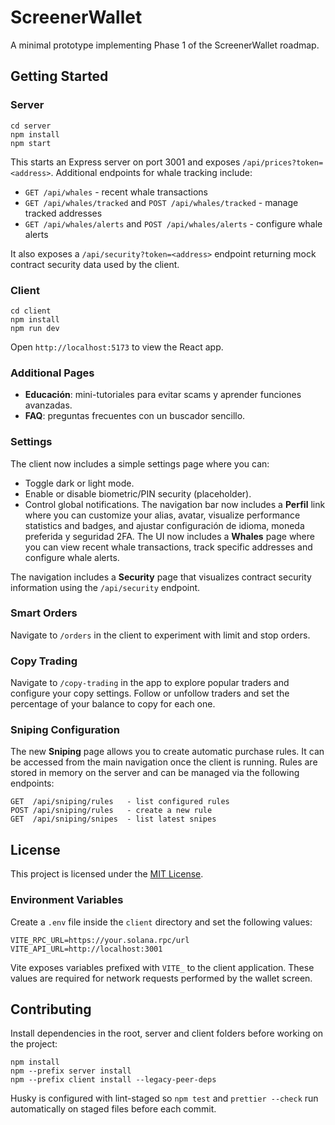 # ScreenerWallet

A minimal prototype implementing Phase 1 of the ScreenerWallet roadmap.

## Getting Started

### Server

```
cd server
npm install
npm start
```

This starts an Express server on port 3001 and exposes `/api/prices?token=<address>`.
Additional endpoints for whale tracking include:

- `GET /api/whales` - recent whale transactions
- `GET /api/whales/tracked` and `POST /api/whales/tracked` - manage tracked addresses
- `GET /api/whales/alerts` and `POST /api/whales/alerts` - configure whale alerts

It also exposes a `/api/security?token=<address>` endpoint returning mock contract
security data used by the client.

### Client

```
cd client
npm install
npm run dev
```

Open `http://localhost:5173` to view the React app.

### Additional Pages

- **Educación**: mini-tutoriales para evitar scams y aprender funciones avanzadas.
- **FAQ**: preguntas frecuentes con un buscador sencillo.

### Settings

The client now includes a simple settings page where you can:

- Toggle dark or light mode.
- Enable or disable biometric/PIN security (placeholder).
- Control global notifications.
  The navigation bar now includes a **Perfil** link where you can customize your alias, avatar,
  visualize performance statistics and badges, and ajustar configuración de idioma,
  moneda preferida y seguridad 2FA.
  The UI now includes a **Whales** page where you can view recent whale transactions,
  track specific addresses and configure whale alerts.

The navigation includes a **Security** page that visualizes contract security
information using the `/api/security` endpoint.

### Smart Orders

Navigate to `/orders` in the client to experiment with limit and stop orders.

### Copy Trading

Navigate to `/copy-trading` in the app to explore popular traders and configure
your copy settings. Follow or unfollow traders and set the percentage of your
balance to copy for each one.

### Sniping Configuration

The new **Sniping** page allows you to create automatic purchase rules. It can
be accessed from the main navigation once the client is running. Rules are
stored in memory on the server and can be managed via the following endpoints:

```
GET  /api/sniping/rules   - list configured rules
POST /api/sniping/rules   - create a new rule
GET  /api/sniping/snipes  - list latest snipes
```

## License

This project is licensed under the [MIT License](LICENSE).

### Environment Variables

Create a `.env` file inside the `client` directory and set the following values:

```
VITE_RPC_URL=https://your.solana.rpc/url
VITE_API_URL=http://localhost:3001
```

Vite exposes variables prefixed with `VITE_` to the client application. These
values are required for network requests performed by the wallet screen.

## Contributing

Install dependencies in the root, server and client folders before working on the project:

```
npm install
npm --prefix server install
npm --prefix client install --legacy-peer-deps
```

Husky is configured with lint-staged so `npm test` and `prettier --check` run automatically on staged files before each commit.
